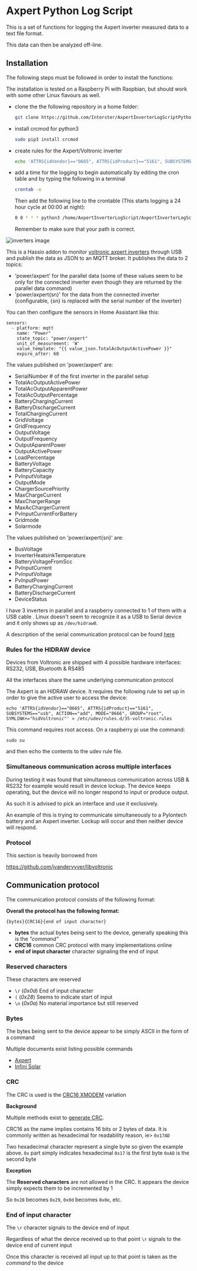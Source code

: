 # Axpert Python Log Script

This is a set of functions for logging the Axpert inverter measured data to a text file format.

This data can then be analyzed off-line. 

## Installation

The following steps must be followed in order to install the functions:

The installation is tested on a Raspberry Pi with Raspbian, but should work with some other Linux flavours as well.

- clone the the following repository in a home folder:  

  ```bash
  git clone https://github.com/Interster/AxpertInverterLogScriptPython.git
  ```

- install crcmod for python3 

  ```bash
  sudo pip3 install crcmod
  ```

- create rules for the Axpert/Voltronic inverter 

  ```bash
  echo 'ATTRS{idVendor}=="0665", ATTRS{idProduct}=="5161", SUBSYSTEMS=="usb", ACTION=="add", MODE="0666", GROUP="root", SYMLINK+="hidVoltronic"' > /etc/udev/rules.d/35-voltronic.rules
  ```

- add a time for the logging to begin automatically by editing the cron table and by typing the following in a terminal 

  ```bash
  crontab -e
  ```

  Then add the following line to the crontable (This starts logging a 24 hour cycle at 00:00 at night):

  ```bash
  0 0 * * * python3 /home/AxpertInverterLogScript/AxpertInverterLogScriptPython/LogAxpert.py
  ```

  Remember to make sure that your path is correct.





![inverters image](https://energypower.gr/wp-content/uploads/2015/12/inverter-axpert-mks-5-kva.jpg)

This is a Hassio addon to monitor [voltronic axpert inverters](http://www.voltronicpower.com/oCart2/index.php?route=product/product&product_id=123) through USB and publish the data as JSON to an MQTT broker. It publishes the data to 2 topics:
- 'power/axpert' for the parallel data (some of these values seem to be only for the connected inverter even though they are returned by the parallel data command)
- 'power/axpert{sn}' for the data from the connected inverter (configurable, {sn} is replaced with the serial number of the inverter)

You can then configure the sensors in Home Assistant like this:
```
sensors:
  - platform: mqtt
    name: "Power"
    state_topic: "power/axpert"
    unit_of_measurement: 'W'
    value_template: "{{ value_json.TotalAcOutputActivePower }}"
    expire_after: 60
```

The values published on 'power/axpert' are:
- SerialNumber # of the first inverter in the parallel setup
- TotalAcOutputActivePower
- TotalAcOutputApparentPower
- TotalAcOutputPercentage
- BatteryChargingCurrent
- BatteryDischargeCurrent
- TotalChargingCurrent
- GridVoltage
- GridFrequency
- OutputVoltage
- OutputFrequency
- OutputAparentPower
- OutputActivePower
- LoadPercentage
- BatteryVoltage
- BatteryCapacity
- PvInputVoltage
- OutputMode
- ChargerSourcePriority
- MaxChargeCurrent
- MaxChargerRange
- MaxAcChargerCurrent
- PvInputCurrentForBattery
- Gridmode
- Solarmode

The values published on 'power/axpert{sn}' are:
- BusVoltage
- InverterHeatsinkTemperature
- BatteryVoltageFromScc
- PvInputCurrent
- PvInputVoltage
- PvInputPower
- BatteryChargingCurrent
- BatteryDischargeCurrent
- DeviceStatus

I have 3 inverters in parallel and a raspberry connected to 1 of them with a USB cable . Linux doesn't seem to recognize it as a USB to Serial device and it only shows up as `/dev/hidraw0`.

A description of the serial communication protocol can be found [here](file:///home/freon/Downloads/HS_MS_MSX-Communication%20Protocol-NEW.pdf)


### Rules for the HIDRAW device


Devices from Voltronic are shipped with 4 possible hardware interfaces: RS232, USB, Bluetooth & RS485

All the interfaces share the same underlying communication protocol


The Axpert is an HIDRAW device.  It requires the following rule to set up in order to give the active user to access the device:

`echo 'ATTRS{idVendor}=="0665", ATTRS{idProduct}=="5161", SUBSYSTEMS=="usb", ACTION=="add", MODE="0666", GROUP="root", SYMLINK+="hidVoltronic"' > /etc/udev/rules.d/35-voltronic.rules`

This command requires root access.  On a raspberry pi use the command:

`sudo su`

and then echo the contents to the udev rule file.

### Simultaneous communication across multiple interfaces

During testing it was found that simultaneous communication across USB & RS232 for example would result in device lockup. The device keeps operating, but the device will no longer respond to input or produce output.

As such it is advised to pick an interface and use it exclusively.

An example of this is trying to communicate simultaneously to a Pylontech battery and an Axpert inverter.  Lockup will occur and then neither device will respond.

### Protocol

This section is heavily borrowed from 

https://github.com/jvandervyver/libvoltronic

## Communication protocol
The communication protocol consists of the following format:

**Overall the protocol has the following format:**

`{bytes}{CRC16}{end of input character}`
- **bytes** the actual bytes being sent to the device, generally speaking this is the *"command"*
- **CRC16** common CRC protocol with many implementations online
- **end of input character** character signaling the end of input

### Reserved characters
These characters are reserved
- `\r` (*0x0d*) End of input character
- `(` (*0x28*) Seems to indicate start of input
- `\n` (*0x0a*) No material importance but still reserved

### Bytes
The bytes being sent to the device appear to be simply ASCII in the form of a command

Multiple documents exist listing possible commands
 - [Axpert](https://s3-eu-west-1.amazonaws.com/osor62gd45llv5fcg47yijafsz6dcrjn/HS_MS_MSX_RS232_Protocol_20140822_after_current_upgrade.pdf)
 - [Infini Solar](https://s3-eu-west-1.amazonaws.com/osor62gd45llv5fcg47yijafsz6dcrjn/Infini_RS232_Protocol.pdf)

### CRC
The CRC is used is the [CRC16 XMODEM](https://pycrc.org/models.html#xmodem) variation

**Background**

Multiple methods exist to [generate CRC](https://en.wikipedia.org/wiki/Computation_of_cyclic_redundancy_checks).

CRC16 as the name implies contains 16 bits or 2 bytes of data.
It is commonly written as hexadecimal for readability reason, ie> `0x17AD`

Two hexadecimal character represent a single byte so given the example above.
`0x` part simply indicates hexadecimal
`0x17` is the first byte
`0xAD` is the second byte

**Exception**

The **Reserved characters** are not allowed in the CRC.
It appears the device simply expects them to be incremented by 1

So `0x28` becomes `0x29`, `0x0d` becomes `0x0e`, etc.

### End of input character
The `\r` character signals to the device end of input

Regardless of what the device received up to that point `\r` signals to the device end of current input

Once this character is received all input up to that point is taken as the *command* to the device

